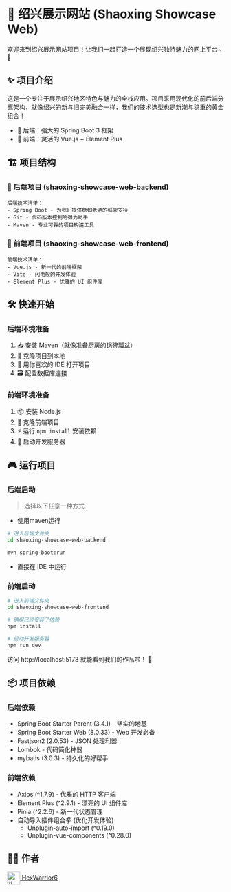 # 🏮 绍兴展示网站 (Shaoxing Showcase Web)

欢迎来到绍兴展示网站项目！让我们一起打造一个展现绍兴独特魅力的网上平台~ 🌟

## ✨ 项目介绍

这是一个专注于展示绍兴地区特色与魅力的全栈应用。项目采用现代化的前后端分离架构，就像绍兴的新与旧完美融合一样，我们的技术选型也是新潮与稳重的黄金组合！

- 💼 后端：强大的 Spring Boot 3 框架
- 🎨 前端：灵活的 Vue.js + Element Plus

## 🏗️ 项目结构

### 🚀 后端项目 (shaoxing-showcase-web-backend)

```
后端技术清单：
- Spring Boot - 为我们提供稳如老酒的框架支持
- Git - 代码版本控制的得力助手
- Maven - 专业可靠的项目构建工具
```

### 🎯 前端项目 (shaoxing-showcase-web-frontend)

```
前端技术清单：
- Vue.js - 新一代的前端框架
- Vite - 闪电般的开发体验
- Element Plus - 优雅的 UI 组件库
```

## 🛠️ 快速开始

### 后端环境准备

1. 📥 安装 Maven（就像准备厨房的锅碗瓢盆）
2. 🔄 克隆项目到本地
3. 📂 用你喜欢的 IDE 打开项目
4. 🗃️ 配置数据库连接

### 前端环境准备

1. 📦 安装 Node.js
2. 🔄 克隆前端项目
3. ⚡ 运行 `npm install` 安装依赖
4. 🚀 启动开发服务器

## 🎮 运行项目

### 后端启动
> 选择以下任意一种方式

- 使用maven运行
```bash
# 进入后端文件夹
cd shaoxing-showcase-web-backend
```
```bash
mvn spring-boot:run
```

- 直接在 IDE 中运行

### 前端启动
```bash
# 进入前端文件夹
cd shaoxing-showcase-web-frontend
```
```bash
# 确保已经安装了依赖
npm install
```
```bash
# 启动开发服务器
npm run dev
```

访问 http://localhost:5173 就能看到我们的作品啦！ 🎉

## 📦 项目依赖

### 后端依赖
- Spring Boot Starter Parent (3.4.1) - 坚实的地基
- Spring Boot Starter Web (8.0.33) - Web 开发必备
- Fastjson2 (2.0.53) - JSON 处理利器
- Lombok - 代码简化神器
- mybatis (3.0.3) - 持久化的好帮手

### 前端依赖
- Axios (^1.7.9) - 优雅的 HTTP 客户端
- Element Plus (^2.9.1) - 漂亮的 UI 组件库
- Pinia (^2.2.6) - 新一代状态管理
- 自动导入插件组合拳 (优化开发体验)
  - Unplugin-auto-import (^0.19.0)
  - Unplugin-vue-components (^0.28.0)

## 🧑‍💻 作者

<img src="https://foruda.gitee.com/avatar/1698061097111753136/11410858_hexwarrior6_1698061097.png" alt="头像" width="30" style="vertical-align: middle;"/>[ HexWarrior6](https://gitee.com/hexwarrior6)
